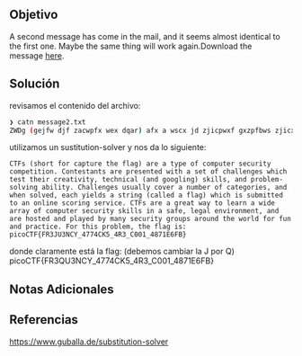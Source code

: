 ## Objetivo
A second message has come in the mail, and it seems almost identical to the first one. Maybe the same thing will work again.Download the message [here](https://artifacts.picoctf.net/c/181/message.txt).

## Solución
revisamos el contenido del archivo:
```bash
❯ catn message2.txt
ZWDg (gejfw djf zacwpfx wex dqar) afx a wscx jd zjicpwxf gxzpfbws zjicxwbwbjv. Zjvwxgwavwg afx cfxgxvwxm hbwe a gxw jd zeaqqxvrxg hebze wxgw wexbf zfxawbybws, wxzevbzaq (avm rjjrqbvr) gnbqqg, avm cfjtqxi-gjqybvr atbqbws. Zeaqqxvrxg pgpaqqs zjyxf a vpitxf jd zawxrjfbxg, avm hexv gjqyxm, xaze sbxqmg a gwfbvr (zaqqxm a dqar) hebze bg gptibwwxm wj av jvqbvx gzjfbvr gxfybzx. ZWDg afx a rfxaw has wj qxafv a hbmx affas jd zjicpwxf gxzpfbws gnbqqg bv a gadx, qxraq xvybfjvixvw, avm afx ejgwxm avm cqasxm ts iavs gxzpfbws rfjpcg afjpvm wex hjfqm djf dpv avm cfazwbzx. Djf webg cfjtqxi, wex dqar bg: cbzjZWD{DF3LP3VZS_4774ZN5_4F3_Z001_4871X6DT}     
```
utilizamos un sustitution-solver y nos da lo siguiente:
```
CTFs (short for capture the flag) are a type of computer security competition. Contestants are presented with a set of challenges which test their creativity, technical (and googling) skills, and problem-solving ability. Challenges usually cover a number of categories, and when solved, each yields a string (called a flag) which is submitted to an online scoring service. CTFs are a great way to learn a wide array of computer security skills in a safe, legal environment, and are hosted and played by many security groups around the world for fun and practice. For this problem, the flag is: picoCTF{FR3JU3NCY_4774CK5_4R3_C001_4871E6FB}     

```
donde claramente está la flag: (debemos cambiar la J por Q)
picoCTF{FR3QU3NCY_4774CK5_4R3_C001_4871E6FB}   
## Notas Adicionales


## Referencias
https://www.guballa.de/substitution-solver